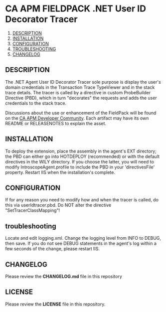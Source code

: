 # CA APM FIELDPACK .NET User ID Decorator Tracer

1. [DESCRIPTION](#description)
1. [INSTALLATION](#installation)
1. [CONFIGURATION](#configuration)
1. [TROUBLESHOOTING](#troubleshooting)
1. [CHANGELOG](#changes)

## <a name="description"></a>DESCRIPTION

The .NET Agent User ID Decorator Tracer sole purpose is display the user's domain credentials in the Transaction Trace TypeViewer and in the stack trace details.
The tracer is called by a directive in custom ProbeBuilder Directive (PBD), which in turn "decorates" the requests and adds the user credentials to the stack trace.

Discussions about the use or enhancement of the FieldPack will be found on the [CA APM Developer Community](http://bit.ly/caapm_dev/). Each artifact may have its own README or RELEASENOTES to explain the asset.

## <a name="installation"></a>INSTALLATION

To deploy the extension, place the assembly in the agent's EXT directory; the PBD can either go into HOTDEPLOY (recommended) or with the default directives in the WILY directory.
If you choose the latter, you will need to modify IntroscopeAgent.profile to include the PBD in your 'directivesFile' property.
Restart IIS when the installation's complete.

## <a name="configuration"></a>CONFIGURATION

If for any reason you need to modify how and when the tracer is called, do this via userIdtracer.pbd.
Do NOT alter the directive "SetTracerClassMapping"!

## <a name="troubleshooting"></a>troubleshooting

Locate and edit logging.xml.
Change the logging level from INFO to DEBUG, then save.
If you do not see DEBUG statements in the agent's log within a few seconds of the change, please restart IIS.

## <a name="changes"></a>CHANGELOG

Please review the **CHANGELOG.md** file in this repository

## <a name="license"></a>LICENSE

Please review the **LICENSE** file in this repository.

